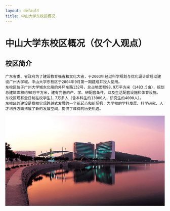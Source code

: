 ```yaml
---
layout: default
title: 中山大学东校区概况
---
```


# 中山大学东校区概况（仅个人观点）

##  校区简介


    广东省委、省政府为了建设教育强省和文化大省，于2003年经过科学规划与优化设计后启动建设广州大学城。中山大学东校区于2004年9月第一期建成并投入使用。
    东校区位于广州大学城东北端的外环东路132号，总占地面积98.9万平方米（1483.5亩），规划总建筑面积约90万平方米，建有完善的产、学、研配套条件，以及生活配套设施和体育设施。
    东校区现有全日制在校学生1.7万多人（含本科生约13000人，研究生约4000人）。
    东校区的建设是我校实现跨越式发展的一个新起点和新契机，为学校的学科发展、科学研究、人才培养方面拓展了新的发展空间，提供了难得的历史机遇。

![](/images/9213b07eca80653871f9779492dda144ad348222[1].png)

